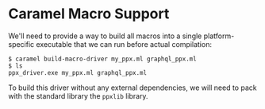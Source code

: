# Caramel Macro Support

We'll need to provide a way to build all macros into a single platform-specific
executable that we can run before actual compilation:

```
$ caramel build-macro-driver my_ppx.ml graphql_ppx.ml 
$ ls
ppx_driver.exe my_ppx.ml graphql_ppx.ml 
```

To build this driver without any external dependencies, we will need to pack
with the standard library the `ppxlib` library.
